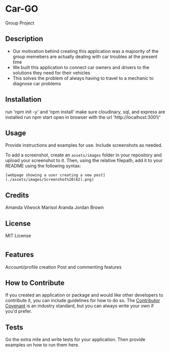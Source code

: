 # Car-GO
Group Project 

## Description

- Our motivation behind creating this application was a majoority of the group memebers are actually dealing with car troubles at the present time
- We built this application to connect car owners and drivers to the solutions they need for their vehicles
- This solves the problem of always having to travel to a mechanic to diagnose car problems



## Installation
run 'npm init -y' and 'npm install'
make sure cloudinary, sql, and express are installed
run npm start
open in browser with the url 'http://localhost:3001/'
## Usage

Provide instructions and examples for use. Include screenshots as needed.

To add a screenshot, create an `assets/images` folder in your repository and upload your screenshot to it. Then, using the relative filepath, add it to your README using the following syntax:

   
    [webpage showing a user creating a new post] (./assets/images/Screenshot%20(62).png)
   

## Credits

Amanda Vilwock
Marisol Aranda 
Jordan Brown

## License

MIT License



#

## Features

Account/profile creation
Post and commenting features

## How to Contribute

If you created an application or package and would like other developers to contribute it, you can include guidelines for how to do so. The [Contributor Covenant](https://www.contributor-covenant.org/) is an industry standard, but you can always write your own if you'd prefer.

## Tests

Go the extra mile and write tests for your application. Then provide examples on how to run them here.